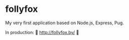 # follyfox
My very first application based on Node.js, Express, Pug.

In production:
🦊 http://follyfox.by/ 🦊
